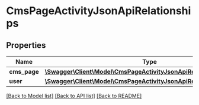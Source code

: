 # CmsPageActivityJsonApiRelationships

## Properties
Name | Type | Description | Notes
------------ | ------------- | ------------- | -------------
**cms_page** | [**\Swagger\Client\Model\CmsPageActivityJsonApiRelationshipsCmsPage**](CmsPageActivityJsonApiRelationshipsCmsPage.md) |  | [optional] 
**user** | [**\Swagger\Client\Model\CmsPageActivityJsonApiRelationshipsUser**](CmsPageActivityJsonApiRelationshipsUser.md) |  | [optional] 

[[Back to Model list]](../../README.md#documentation-for-models) [[Back to API list]](../../README.md#documentation-for-api-endpoints) [[Back to README]](../../README.md)

